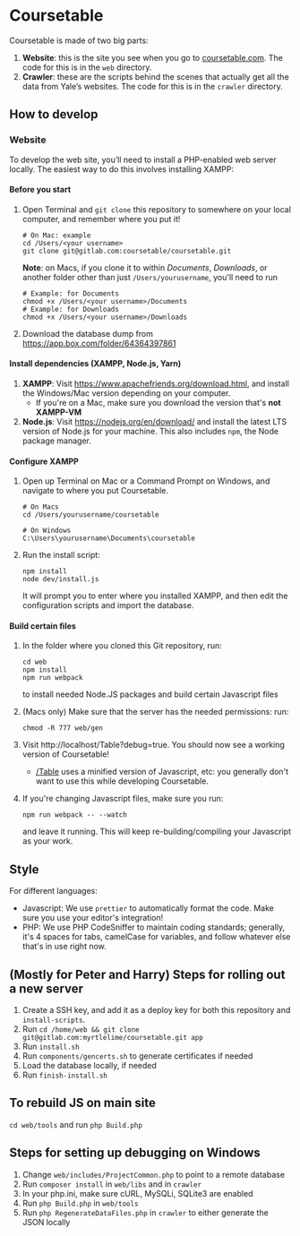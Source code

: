 # Coursetable

Coursetable is made of two big parts:

1.  **Website**: this is the site you see when you go to [coursetable.com](https://coursetable.com). The code for this is in the `web` directory.
2.  **Crawler**: these are the scripts behind the scenes that actually get all the data from Yale’s websites. The code for this is in the `crawler` directory.

## How to develop

### Website

To develop the web site, you’ll need to install a PHP-enabled web server locally. The easiest way to do this involves installing XAMPP:

#### Before you start

1. Open Terminal and `git clone` this repository to somewhere on your local computer, and remember where you put it!

   ```
   # On Mac: example
   cd /Users/<your username>
   git clone git@gitlab.com:coursetable/coursetable.git
   ```

   **Note**: on Macs, if you clone it to within _Documents_, _Downloads_, or another folder other than just `/Users/yourusername`, you'll need to run

   ```
   # Example: for Documents
   chmod +x /Users/<your username>/Documents
   # Example: for Downloads
   chmod +x /Users/<your username>/Downloads
   ```

2. Download the database dump from https://app.box.com/folder/64364397861

#### Install dependencies (XAMPP, Node.js, Yarn)

1.  **XAMPP**: Visit https://www.apachefriends.org/download.html, and install the Windows/Mac version depending on your computer.
    - If you're on a Mac, make sure you download the version that's **not XAMPP-VM**
2.  **Node.js**: Visit https://nodejs.org/en/download/ and install the latest LTS version of Node.js for your machine. This also includes `npm`, the Node package manager.

#### Configure XAMPP

1.  Open up Terminal on Mac or a Command Prompt on Windows, and navigate to where you put Coursetable.

    ```
    # On Macs
    cd /Users/yourusername/coursetable

    # On Windows
    C:\Users\yourusername\Documents\coursetable
    ```

2.  Run the install script:

    ```
    npm install
    node dev/install.js
    ```

    It will prompt you to enter where you installed XAMPP, and then edit the configuration scripts and import the database.

#### Build certain files

1.  In the folder where you cloned this Git repository, run:

    ```
    cd web
    npm install
    npm run webpack
    ```

    to install needed Node.JS packages and build certain Javascript files

2.  (Macs only) Make sure that the server has the needed permissions: run:

    ```
    chmod -R 777 web/gen
    ```

3.  Visit http://localhost/Table?debug=true. You should now see a working version of Coursetable!

    - [/Table](http://localhost/Table) uses a minified version of Javascript, etc: you generally don't want to use this while developing Coursetable.

4.  If you're changing Javascript files, make sure you run:
    ```
    npm run webpack -- --watch
    ```
    and leave it running. This will keep re-building/compiling your Javascript as your work.

## Style

For different languages:

- Javascript: We use `prettier` to automatically format the code. Make sure you use your editor's integration!
- PHP: We use PHP CodeSniffer to maintain coding standards; generally, it's 4 spaces for tabs, camelCase for variables, and follow whatever else that's in use right now.

## (Mostly for Peter and Harry) Steps for rolling out a new server

1.  Create a SSH key, and add it as a deploy key for both this repository and
    `install-scripts`.
2.  Run `cd /home/web && git clone git@gitlab.com:myrtlelime/coursetable.git app`
3.  Run `install.sh`
4.  Run `components/gencerts.sh` to generate certificates if needed
5.  Load the database locally, if needed
6.  Run `finish-install.sh`

## To rebuild JS on main site

`cd web/tools` and run `php Build.php`

## Steps for setting up debugging on Windows

1.  Change `web/includes/ProjectCommon.php` to point to a remote database
2.  Run `composer install` in `web/libs` and in `crawler`
3.  In your php.ini, make sure cURL, MySQLi, SQLite3 are enabled
4.  Run `php Build.php` in `web/tools`
5.  Run `php RegenerateDataFiles.php` in `crawler` to either generate the JSON locally
